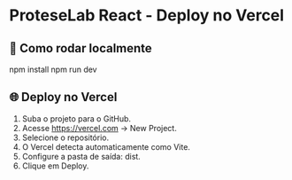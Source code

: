 # ProteseLab React - Deploy no Vercel
## 🚀 Como rodar localmente
npm install
npm run dev
## 🌐 Deploy no Vercel
1. Suba o projeto para o GitHub.
2. Acesse https://vercel.com → New Project.
3. Selecione o repositório.
4. O Vercel detecta automaticamente como Vite.
5. Configure a pasta de saída: dist.
6. Clique em Deploy.